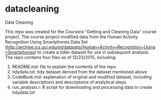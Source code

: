 # datacleaning
Data Cleaning

This repo was created for the Coursera "Getting and Cleaning Data" course project. The course project modified data from the Human Activity Recognition Using Smartphones Data Set (http://archive.ics.uci.edu/ml/datasets/Human+Activity+Recognition+Using+Smartphones) to create a tidier dataset for use in subsequent analysis. The repo contains four files as of 12/23/2015, including:

1. README.md:  file to explain the contents of the repo
2. tidydata.txt: tidy dataset derived from the dataset mentioned above 
3. CodeBook.md: explanation of original and modified dataset, including variable descriptions and descriptoins of analytical steps
4. run_analysis.r: R script for downloading and processing data to create tidydata.txt